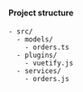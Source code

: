 #### Project structure

```
- src/
  - models/
    - orders.ts
  - plugins/
    - vuetify.js
  - services/
    - orders.js
```


<aside class="notes">
</aside>
